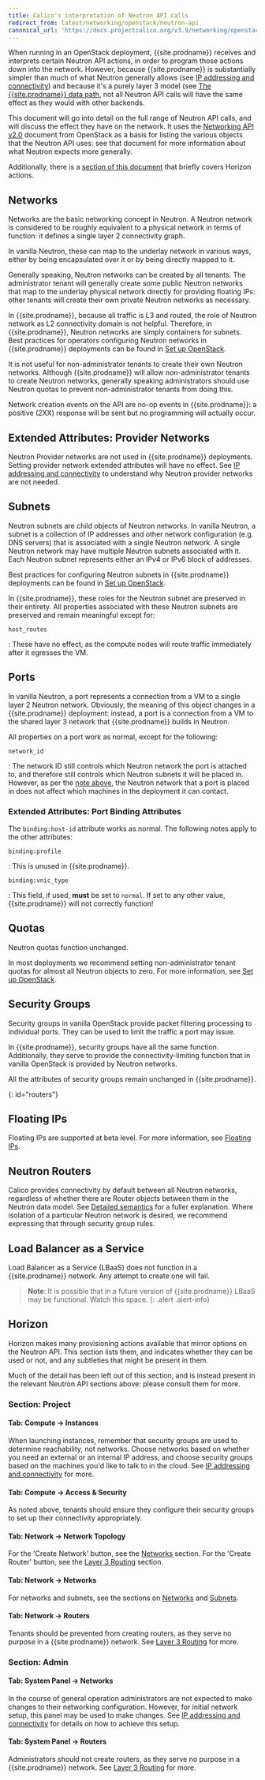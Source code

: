 ```yaml
---
title: Calico's interpretation of Neutron API calls
redirect_from: latest/networking/openstack/neutron-api
canonical_url: 'https://docs.projectcalico.org/v3.9/networking/openstack/neutron-api'
---
```


When running in an OpenStack deployment, {{site.prodname}} receives and interprets
certain Neutron API actions, in order to program those actions down into
the network. However, because {{site.prodname}} is substantially simpler than much
of what Neutron generally allows (see [IP addressing and connectivity]({{site.baseurl}}/{{page.version}}/networking/openstack/connectivity)) and because it's a purely layer 3 model (see [The {{site.prodname}} data path]({{site.baseurl}}/{{page.version}}/reference/architecture/data-path), not all Neutron API calls will have the same effect as they would with other backends.

This document will go into detail on the full range of Neutron API
calls, and will discuss the effect they have on the network. It uses the
[Networking API v2.0](http://developer.openstack.org/api-ref-networking-v2.html)
document from OpenStack as a basis for listing the various objects that
the Neutron API uses: see that document for more information about what
Neutron expects more generally.

Additionally, there is a [section of this document](#horizon) that briefly covers
Horizon actions.

## Networks

Networks are the basic networking concept in Neutron. A Neutron network
is considered to be roughly equivalent to a physical network in terms of
function: it defines a single layer 2 connectivity graph.

In vanilla Neutron, these can map to the underlay network in various
ways, either by being encapsulated over it or by being directly mapped
to it.

Generally speaking, Neutron networks can be created by all tenants. The
administrator tenant will generally create some public Neutron networks
that map to the underlay physical network directly for providing
floating IPs: other tenants will create their own private Neutron
networks as necessary.

In {{site.prodname}}, because all traffic is L3 and routed, the role of Neutron
network as L2 connectivity domain is not helpful. Therefore, in {{site.prodname}},
Neutron networks are simply containers for subnets. Best practices for
operators configuring Neutron networks in {{site.prodname}} deployments can be
found in [Set up OpenStack]({{site.baseurl}}/{{page.version}}/networking/openstack/connectivity#opens-external-conn-setup).

It is not useful for non-administrator tenants to create their own
Neutron networks. Although {{site.prodname}} will allow non-administrator tenants
to create Neutron networks, generally speaking administrators should use
Neutron quotas to prevent non-administrator tenants from doing this.

Network creation events on the API are no-op events in {{site.prodname}}: a
positive (2XX) response will be sent but no programming will actually
occur.

Extended Attributes: Provider Networks
--------------------------------------

Neutron Provider networks are not used in {{site.prodname}} deployments. Setting
provider network extended attributes will have no effect. See
[IP addressing and connectivity]({{site.baseurl}}/{{page.version}}/networking/openstack/connectivity) to understand why Neutron provider networks are not
needed.

## Subnets

Neutron subnets are child objects of Neutron networks. In vanilla
Neutron, a subnet is a collection of IP addresses and other network
configuration (e.g. DNS servers) that is associated with a single
Neutron network. A single Neutron network may have multiple Neutron
subnets associated with it. Each Neutron subnet represents either an
IPv4 or IPv6 block of addresses.

Best practices for configuring Neutron subnets in {{site.prodname}} deployments can
be found in [Set up OpenStack]({{site.baseurl}}/{{page.version}}/networking/openstack/connectivity#opens-external-conn-setup).

In {{site.prodname}}, these roles for the Neutron subnet are preserved in their
entirety. All properties associated with these Neutron subnets are
preserved and remain meaningful except for:

`host_routes`

:   These have no effect, as the compute nodes will route traffic
    immediately after it egresses the VM.

## Ports

In vanilla Neutron, a port represents a connection from a VM to a single
layer 2 Neutron network. Obviously, the meaning of this object changes
in a {{site.prodname}} deployment: instead, a port is a connection from a VM to the
shared layer 3 network that {{site.prodname}} builds in Neutron.

All properties on a port work as normal, except for the following:

`network_id`

:   The network ID still controls which Neutron network the port is
    attached to, and therefore still controls which Neutron subnets it
    will be placed in. However, as per the [note above](#networks),
    the Neutron network that a port is placed in does not affect which
    machines in the deployment it can contact.

### Extended Attributes: Port Binding Attributes

The `binding:host-id` attribute works as normal. The following notes
apply to the other attributes:

`binding:profile`

:   This is unused in {{site.prodname}}.

`binding:vnic_type`

:   This field, if used, **must** be set to `normal`. If set to any
    other value, {{site.prodname}} will not correctly function!

## Quotas

Neutron quotas function unchanged.

In most deployments we recommend setting non-administrator tenant quotas
for almost all Neutron objects to zero. For more information, see [Set up OpenStack]({{site.baseurl}}/{{page.version}}/networking/openstack/connectivity#opens-external-conn-setup).

## Security Groups

Security groups in vanilla OpenStack provide packet filtering processing
to individual ports. They can be used to limit the traffic a port may
issue.

In {{site.prodname}}, security groups have all the same function. Additionally,
they serve to provide the connectivity-limiting function that in vanilla
OpenStack is provided by Neutron networks.

All the attributes of security groups remain unchanged in {{site.prodname}}.

{: id="routers"}

## Floating IPs

Floating IPs are supported at beta level. For more information, see [Floating IPs](floating-ips).

## Neutron Routers

Calico provides connectivity by default between all Neutron networks,
regardless of whether there are Router objects between them in the Neutron data
model.  See [Detailed semantics](semantics) for a
fuller explanation.  Where isolation of a particular Neutron network is
desired, we recommend expressing that through security group rules.

## Load Balancer as a Service

Load Balancer as a Service (LBaaS) does not function in a {{site.prodname}} network. Any
attempt to create one will fail.


> **Note**: It is possible that in a future version of {{site.prodname}} LBaaS may be
> functional. Watch this space.
{: .alert .alert-info}


## Horizon

Horizon makes many provisioning actions available that mirror options on
the Neutron API. This section lists them, and indicates whether they can
be used or not, and any subtleties that might be present in them.

Much of the detail has been left out of this section, and is instead
present in the relevant Neutron API sections above: please consult them
for more.

### Section: Project

#### Tab: Compute -&gt; Instances

When launching instances, remember that security groups are used to
determine reachability, not networks. Choose networks based on whether
you need an external or an internal IP address, and choose security
groups based on the machines you'd like to talk to in the cloud. See
[IP addressing and connectivity](connectivity) for more.

#### Tab: Compute -&gt; Access & Security

As noted above, tenants should ensure they configure their security
groups to set up their connectivity appropriately.

#### Tab: Network -&gt; Network Topology

For the 'Create Network' button, see the [Networks](#networks) section.
For the 'Create Router' button, see the [Layer 3 Routing](#routers) section.

#### Tab: Network -&gt; Networks

For networks and subnets, see the sections on [Networks](#networks) and
[Subnets](#subnets).

#### Tab: Network -&gt; Routers

Tenants should be prevented from creating routers, as they serve no
purpose in a {{site.prodname}} network. See [Layer 3 Routing](#routers) for more.

### Section: Admin

#### Tab: System Panel -&gt; Networks

In the course of general operation administrators are not expected to
make changes to their networking configuration. However, for initial
network setup, this panel may be used to make changes. See
[IP addressing and connectivity](connectivity) for details on how to achieve this setup.

#### Tab: System Panel -&gt; Routers

Administrators should not create routers, as they serve no purpose in a
{{site.prodname}} network. See [Layer 3 Routing](#routers) for more.
